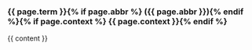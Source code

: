 ### {{ page.term }}{% if page.abbr %} ({{ page.abbr }}){% endif %}{% if page.context %} {{ page.context }}{% endif %}
{{ content }}
